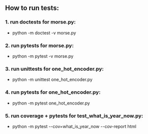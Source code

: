 ## How to run tests:
### 1. run doctests for morse.py: 
* python -m doctest -v morse.py
### 2. run pytests for morse.py: 
* python -m pytest -v morse.py
### 3. run unittests for one_hot_encoder.py: 
* python -m unittest one_hot_encoder.py  
### 4. run pytests for one_hot_encoder.py: 
* python -m pytest one_hot_encoder.py
### 5. run coverage + pytests for test_what_is_year_now.py: 
* python -m pytest --cov=what_is_year_now --cov-report html